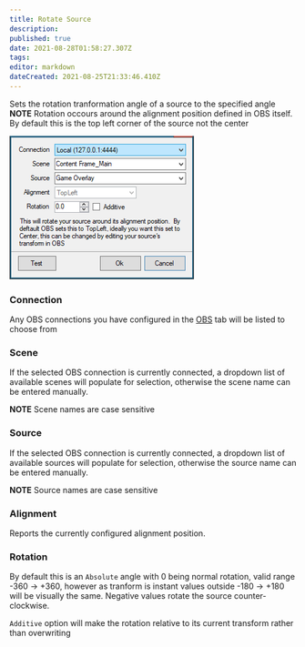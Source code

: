 ```yaml
---
title: Rotate Source
description:
published: true
date: 2021-08-28T01:58:27.307Z
tags:
editor: markdown
dateCreated: 2021-08-25T21:33:46.410Z
---
```


Sets the rotation tranformation angle of a source to the specified angle **NOTE** Rotation occours around the alignment position defined in OBS itself. By default this is the top left corner of the source not the center

![Rotate Source](/119569573-d292f800-bda6-11eb-8d36-bd9148d963b8.png)

### Connection

Any OBS connections you have configured in the [OBS](/OBS) tab will be listed to choose from

### Scene

If the selected OBS connection is currently connected, a dropdown list of available scenes will populate for selection, otherwise the scene name can be entered manually.

**NOTE** Scene names are case sensitive

### Source

If the selected OBS connection is currently connected, a dropdown list of available sources will populate for selection, otherwise the source name can be entered manually.

**NOTE** Source names are case sensitive

### Alignment

Reports the currently configured alignment position.

### Rotation

By default this is an `Absolute` angle with 0 being normal rotation, valid range -360 -> +360, however as tranform is instant values outside -180 -> +180 will be visually the same. Negative values rotate the source counter-clockwise.

`Additive` option will make the rotation relative to its current transform rather than overwriting